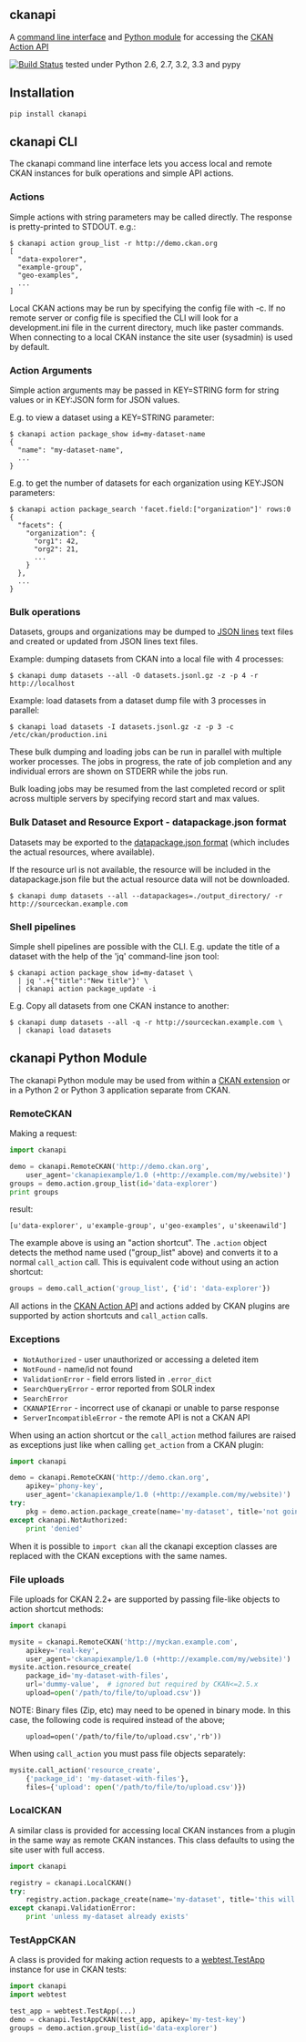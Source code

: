 ## ckanapi

A [command line interface](#ckanapi-cli) and
[Python module](#ckanapi-python-module) for accessing the
[CKAN Action API](http://docs.ckan.org/en/latest/api/index.html#action-api-reference)

[![Build Status](https://travis-ci.org/ckan/ckanapi.png?branch=master)](https://travis-ci.org/ckan/ckanapi) tested under Python 2.6, 2.7, 3.2, 3.3 and pypy

## Installation

```
pip install ckanapi
```


## ckanapi CLI

The ckanapi command line interface lets you access local and
remote CKAN instances for bulk operations and simple API actions.


### Actions

Simple actions with string parameters may be called directly. The
response is pretty-printed to STDOUT. e.g.:

```
$ ckanapi action group_list -r http://demo.ckan.org
[
  "data-expolorer",
  "example-group",
  "geo-examples",
  ...
] 
```

Local CKAN actions may be run by specifying the config file with -c.
If no remote server or config file is specified the CLI will look for
a development.ini file in the current directory, much like paster
commands. When connecting to a local CKAN instance the site user
(sysadmin) is used by default.


### Action Arguments

Simple action arguments may be passed in KEY=STRING form for string
values or in KEY:JSON form for JSON values.

E.g. to view a dataset using a KEY=STRING parameter:

```
$ ckanapi action package_show id=my-dataset-name
{
  "name": "my-dataset-name",
  ...
}

```

E.g. to get the number of datasets for each organization
using KEY:JSON parameters:

```
$ ckanapi action package_search 'facet.field:["organization"]' rows:0
{
  "facets": {
    "organization": {
      "org1": 42,
      "org2": 21,
      ...
    }
  },
  ...
}
```


### Bulk operations

Datasets, groups and organizations may be dumped to
[JSON lines](http://jsonlines.org)
text files and created or updated from JSON lines text files.

Example: dumping datasets from CKAN into a local file with 4 processes:

```
$ ckanapi dump datasets --all -O datasets.jsonl.gz -z -p 4 -r http://localhost
```

Example: load datasets from a dataset dump file with 3 processes in parallel:

```
$ ckanapi load datasets -I datasets.jsonl.gz -z -p 3 -c /etc/ckan/production.ini
```

These bulk dumping and loading jobs can be run in parallel with
multiple worker processes. The jobs in progress, the rate of job
completion and any individual errors are shown on STDERR while
the jobs run.

Bulk loading jobs may be resumed from the last completed
record or split across multiple servers by specifying record
start and max values.

### Bulk Dataset and Resource Export - datapackage.json format

Datasets may be exported to the [datapackage.json format](http://dataprotocols.org/data-packages/) (which includes the actual resources, where available).

If the resource url is not available, the resource will be included in the datapackage.json file
but the actual resource data will not be downloaded.

```
$ ckanapi dump datasets --all --datapackages=./output_directory/ -r http://sourceckan.example.com
```

### Shell pipelines

Simple shell pipelines are possible with the CLI. E.g. update the
title of a dataset with the help of the 'jq' command-line json tool:

```
$ ckanapi action package_show id=my-dataset \
  | jq '.+{"title":"New title"}' \
  | ckanapi action package_update -i
```

E.g. Copy all datasets from one CKAN instance to another:

```
$ ckanapi dump datasets --all -q -r http://sourceckan.example.com \
  | ckanapi load datasets
```


## ckanapi Python Module

The ckanapi Python module may be used from within a
[CKAN extension](http://docs.ckan.org/en/latest/extensions/index.html)
or in a Python 2 or Python 3 application separate from CKAN.

### RemoteCKAN

Making a request:

```python
import ckanapi

demo = ckanapi.RemoteCKAN('http://demo.ckan.org',
    user_agent='ckanapiexample/1.0 (+http://example.com/my/website)')
groups = demo.action.group_list(id='data-explorer')
print groups
```

result:

```
[u'data-explorer', u'example-group', u'geo-examples', u'skeenawild']
```

The example above is using an "action shortcut". The `.action` object detects
the method name used ("group_list" above) and converts it to a normal
`call_action` call. This is equivalent code without using an action shortcut:

```python
groups = demo.call_action('group_list', {'id': 'data-explorer'})
```

All actions in the [CKAN Action API](http://docs.ckan.org/en/latest/api.html)
and actions added by CKAN plugins are supported by action shortcuts and
`call_action` calls.


### Exceptions

* `NotAuthorized` - user unauthorized or accessing a deleted item
* `NotFound` - name/id not found
* `ValidationError` - field errors listed in `.error_dict`
* `SearchQueryError` - error reported from SOLR index
* `SearchError`
* `CKANAPIError` - incorrect use of ckanapi or unable to parse response
* `ServerIncompatibleError` - the remote API is not a CKAN API

When using an action shortcut or the `call_action` method
failures are raised as exceptions just like when calling `get_action` from a
CKAN plugin:

```python
import ckanapi

demo = ckanapi.RemoteCKAN('http://demo.ckan.org',
    apikey='phony-key',
    user_agent='ckanapiexample/1.0 (+http://example.com/my/website)')
try:
    pkg = demo.action.package_create(name='my-dataset', title='not going to work')
except ckanapi.NotAuthorized:
    print 'denied'
```

When it is possible to `import ckan` all the ckanapi exception classes are
replaced with the CKAN exceptions with the same names.


### File uploads

File uploads for CKAN 2.2+ are supported by passing file-like objects to action
shortcut methods:

```python
import ckanapi

mysite = ckanapi.RemoteCKAN('http://myckan.example.com',
    apikey='real-key',
    user_agent='ckanapiexample/1.0 (+http://example.com/my/website)')
mysite.action.resource_create(
    package_id='my-dataset-with-files',
    url='dummy-value',  # ignored but required by CKAN<=2.5.x
    upload=open('/path/to/file/to/upload.csv'))
```
NOTE: Binary files (Zip, etc) may need to be opened in binary mode. In this case, the following code is required instead of the above;
```
    upload=open('/path/to/file/to/upload.csv','rb'))
```

When using `call_action` you must pass file objects separately:

```python
mysite.call_action('resource_create',
    {'package_id': 'my-dataset-with-files'},
    files={'upload': open('/path/to/file/to/upload.csv')})
```

### LocalCKAN

A similar class is provided for accessing local CKAN instances from a plugin in
the same way as remote CKAN instances.  This class defaults to using the site
user with full access.

```python
import ckanapi

registry = ckanapi.LocalCKAN()
try:
    registry.action.package_create(name='my-dataset', title='this will work fine')
except ckanapi.ValidationError:
    print 'unless my-dataset already exists'
```

### TestAppCKAN

A class is provided for making action requests to a
[webtest.TestApp](http://webtest.readthedocs.org/en/latest/testapp.html)
instance for use in CKAN tests:

```python
import ckanapi
import webtest

test_app = webtest.TestApp(...)
demo = ckanapi.TestAppCKAN(test_app, apikey='my-test-key')
groups = demo.action.group_list(id='data-explorer')
```
